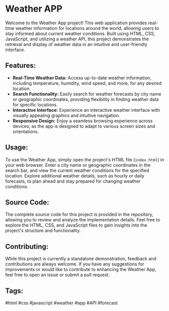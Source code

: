 # Weather APP

Welcome to the Weather App project! This web application provides real-time weather information for locations around the world, allowing users to stay informed about current weather conditions. Built using HTML, CSS, JavaScript, and utilizing a weather API, this project demonstrates the retrieval and display of weather data in an intuitive and user-friendly interface.

## Features:

- **Real-Time Weather Data:** Access up-to-date weather information, including temperature, humidity, wind speed, and more, for any desired location.
- **Search Functionality:** Easily search for weather forecasts by city name or geographic coordinates, providing flexibility in finding weather data for specific locations.
- **Interactive Interface:** Experience an interactive weather interface with visually appealing graphics and intuitive navigation.
- **Responsive Design:** Enjoy a seamless browsing experience across devices, as the app is designed to adapt to various screen sizes and orientations.

## Usage:

To use the Weather App, simply open the project's HTML file (`index.html`) in your web browser. Enter a city name or geographic coordinates in the search bar, and view the current weather conditions for the specified location. Explore additional weather details, such as hourly or daily forecasts, to plan ahead and stay prepared for changing weather conditions.

## Source Code:

The complete source code for this project is provided in the repository, allowing you to review and analyze the implementation details. Feel free to explore the HTML, CSS, and JavaScript files to gain insights into the project's structure and functionality.

## Contributing:

While this project is currently a standalone demonstration, feedback and contributions are always welcome. If you have any suggestions for improvements or would like to contribute to enhancing the Weather App, feel free to open an issue or submit a pull request.

## Tags:

#html #css #javascript #weather #app #API #forecast
